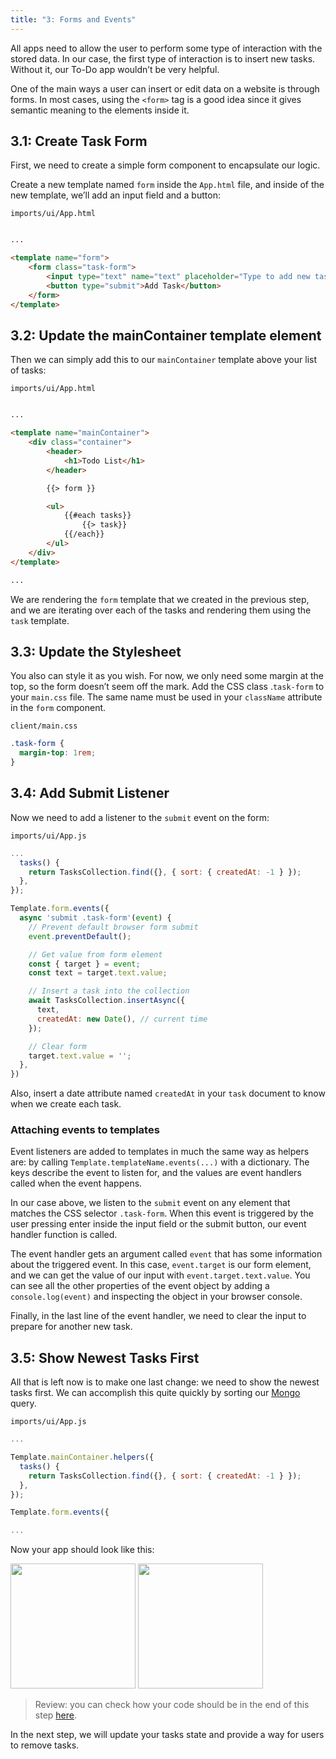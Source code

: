 ```yaml
---
title: "3: Forms and Events"
---
```


All apps need to allow the user to perform some type of interaction with the stored data. In our case, the first type of interaction is to insert new tasks. Without it, our To-Do app wouldn’t be very helpful.

One of the main ways a user can insert or edit data on a website is through forms. In most cases, using the `<form>` tag is a good idea since it gives semantic meaning to the elements inside it.

## 3.1: Create Task Form

First, we need to create a simple form component to encapsulate our logic.

Create a new template named `form` inside the `App.html` file, and inside of the new template, we’ll add an input field and a button:

`imports/ui/App.html`
```html

...

<template name="form">
    <form class="task-form">
        <input type="text" name="text" placeholder="Type to add new tasks" />
        <button type="submit">Add Task</button>
    </form>
</template>
```

## 3.2: Update the mainContainer template element

Then we can simply add this to our `mainContainer` template above your list of tasks:

`imports/ui/App.html`
```html

...

<template name="mainContainer">
    <div class="container">
        <header>
            <h1>Todo List</h1>
        </header>

        {{> form }}

        <ul>
            {{#each tasks}}
                {{> task}}
            {{/each}}
        </ul>
    </div>
</template>

...

```

We are rendering the `form` template that we created in the previous step, and we are iterating over each of the tasks and rendering them using the `task` template.

## 3.3: Update the Stylesheet

You also can style it as you wish. For now, we only need some margin at the top, so the form doesn’t seem off the mark. Add the CSS class .`task-form` to your `main.css` file. The same name must be used in your `className` attribute in the `form` component.

`client/main.css`
```css
.task-form {
  margin-top: 1rem;
}
```

## 3.4: Add Submit Listener

Now we need to add a listener to the `submit` event on the form:

`imports/ui/App.js`
```js
...
  tasks() {
    return TasksCollection.find({}, { sort: { createdAt: -1 } });
  },
});

Template.form.events({
  async 'submit .task-form'(event) {
    // Prevent default browser form submit
    event.preventDefault();

    // Get value from form element
    const { target } = event;
    const text = target.text.value;

    // Insert a task into the collection
    await TasksCollection.insertAsync({
      text,
      createdAt: new Date(), // current time
    });

    // Clear form
    target.text.value = '';
  },
})
```

Also, insert a date attribute named `createdAt` in your `task` document to know when we create each task.

### Attaching events to templates

Event listeners are added to templates in much the same way as helpers are: by calling `Template.templateName.events(...)` with a dictionary. The keys describe the event to listen for, and the values are event handlers called when the event happens.

In our case above, we listen to the `submit` event on any element that matches the CSS selector `.task-form`. When this event is triggered by the user pressing enter inside the input field or the submit button, our event handler function is called.

The event handler gets an argument called `event` that has some information about the triggered event. In this case, `event.target` is our form element, and we can get the value of our input with `event.target.text.value`. You can see all the other properties of the event object by adding a `console.log(event)` and inspecting the object in your browser console.

Finally, in the last line of the event handler, we need to clear the input to prepare for another new task.

## 3.5: Show Newest Tasks First

All that is left now is to make one last change: we need to show the newest tasks first. We can accomplish this quite quickly by sorting our [Mongo](https://guide.meteor.com/collections.html#mongo-collections) query.

`imports/ui/App.js`
```js
...

Template.mainContainer.helpers({
  tasks() {
    return TasksCollection.find({}, { sort: { createdAt: -1 } });
  },
});

Template.form.events({

...

```

Now your app should look like this:

<img width="200px" src="/simple-todos/assets/step03-form-new-task.png"/>

<img width="200px" src="/simple-todos/assets/step03-new-task-on-list.png"/>

> Review: you can check how your code should be in the end of this step [here](https://github.com/meteor/blaze-tutorial/tree/master/src/simple-todos/step03).

In the next step, we will update your tasks state and provide a way for users to remove tasks.
